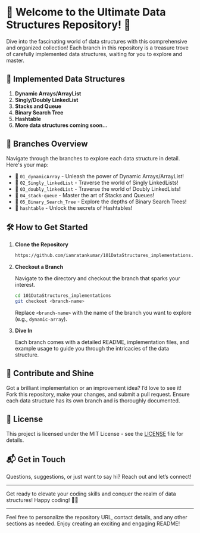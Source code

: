 # 🚀 Welcome to the Ultimate Data Structures Repository! 🎉

Dive into the fascinating world of data structures with this comprehensive and organized collection! Each branch in this repository is a treasure trove of carefully implemented data structures, waiting for you to explore and master.

## 🌟 Implemented Data Structures

1. **Dynamic Arrays/ArrayList**
2. **Singly/Doubly LinkedList**
3. **Stacks and Queue**
4. **Binary Search Tree**
5. **Hashtable**
6. **More data structures coming soon...**

## 🌿 Branches Overview

Navigate through the branches to explore each data structure in detail. Here's your map:

- 🌱 `01_dynamicArray` - Unleash the power of Dynamic Arrays/ArrayList!
- 🌿 `02_Singly_linkedList` - Traverse the world of Singly LinkedLists!
- 🌿 `03_doubly_linkedList` - Traverse the world of Doubly LinkedLists!
- 🍃 `04_stack-queue` - Master the art of Stacks and Queues!
- 🌳 `05_Binary_Search_Tree` - Explore the depths of Binary Search Trees!
- 🌴 `hashtable` - Unlock the secrets of Hashtables!

## 🛠️ How to Get Started

1. **Clone the Repository**

   ```bash
   https://github.com/iamratankumar/101DataStructures_implementations.git
   ```

2. **Checkout a Branch**

   Navigate to the directory and checkout the branch that sparks your interest.

   ```bash
   cd 101DataStructures_implementations
   git checkout <branch-name>
   ```

   Replace `<branch-name>` with the name of the branch you want to explore (e.g., `dynamic-array`).

3. **Dive In**

   Each branch comes with a detailed README, implementation files, and example usage to guide you through the intricacies of the data structure.

## 🌟 Contribute and Shine

Got a brilliant implementation or an improvement idea? I’d love to see it! Fork this repository, make your changes, and submit a pull request. Ensure each data structure has its own branch and is thoroughly documented.

## 📜 License

This project is licensed under the MIT License - see the [LICENSE](LICENSE) file for details.

## 📬 Get in Touch

Questions, suggestions, or just want to say hi? Reach out and let’s connect!

---

Get ready to elevate your coding skills and conquer the realm of data structures! Happy coding! 🚀✨

---

Feel free to personalize the repository URL, contact details, and any other sections as needed. Enjoy creating an exciting and engaging README!
